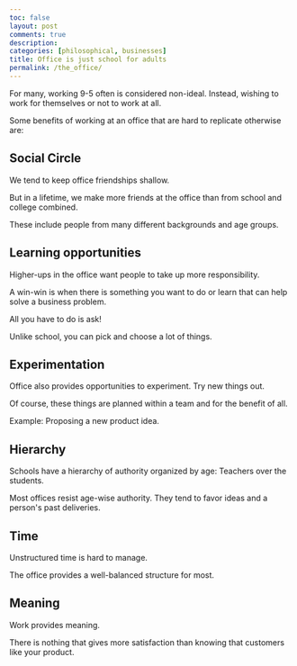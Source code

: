 ```yaml
---
toc: false
layout: post
comments: true
description: 
categories: [philosophical, businesses]
title: Office is just school for adults
permalink: /the_office/
---
```


For many, working 9-5 often is considered non-ideal. Instead, wishing to work for themselves or not to work at all.

Some benefits of working at an office that are hard to replicate otherwise are:

## Social Circle
We tend to keep office friendships shallow.

But in a lifetime, we make more friends at the office than from school and college combined.

These include people from many different backgrounds and age groups.

## Learning opportunities
Higher-ups in the office want people to take up more responsibility.

A win-win is when there is something you want to do or learn that can help solve a business problem.

All you have to do is ask!

Unlike school, you can pick and choose a lot of things.
## Experimentation
Office also provides opportunities to experiment. Try new things out.

Of course, these things are planned within a team and for the benefit of all.

Example: Proposing a new product idea.
## Hierarchy
Schools have a hierarchy of authority organized by age: Teachers over the students.

Most offices resist age-wise authority. They tend to favor ideas and a person's past deliveries.

## Time
Unstructured time is hard to manage.

The office provides a well-balanced structure for most.

## Meaning
Work provides meaning.

There is nothing that gives more satisfaction than knowing that customers like your product.
